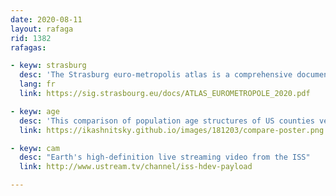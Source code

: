 ```yaml
---
date: 2020-08-11
layout: rafaga
rid: 1382
rafagas:

- keyw: strasburg
  desc: 'The Strasburg euro-metropolis atlas is a comprehensive document with all kinds of data, charts, and geostatistics (PDF)'
  lang: fr
  link: https://sig.strasbourg.eu/docs/ATLAS_EUROMETROPOLE_2020.pdf

- keyw: age
  desc: 'This comparison of population age structures of US counties versus European UTS3 regions uses a three-variable scheme to identify direction and strength of average deviation'
  link: https://ikashnitsky.github.io/images/181203/compare-poster.png

- keyw: cam
  desc: "Earth's high-definition live streaming video from the ISS"
  link: http://www.ustream.tv/channel/iss-hdev-payload

---
```


